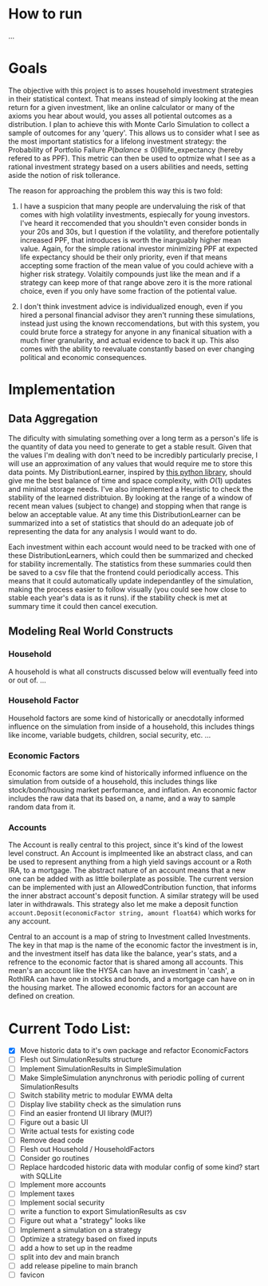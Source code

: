 # How to run

...

# Goals

The objective with this project is to asses household investment strategies in their statistical context. That means instead of simply looking at the mean return for a given investment, like an online calculator or many of the axioms you hear about would, you asses all potiental outcomes as a distribution. I plan to achieve this with Monte Carlo Simulation to collect a sample of outcomes for any 'query'. This allows us to consider what I see as the most important statistics for a lifelong investment strategy: the Probability of Portfolio Failure $P(balance ≤ 0)$@life_expectancy (hereby refered to as PPF). This metric can then be used to optmize what I see as a rational investment strategy based on a users abilities and needs, setting aside the notion of risk tollerance.

The reason for approaching the problem this way this is two fold:

1. I have a suspicion that many people are undervaluing the risk of that comes with high volatility investments, espiecally for young investors. I've heard it reccomended that you shouldn't even consider bonds in your 20s and 30s, but I question if the volatility, and therefore potientally increased PPF, that introduces is worth the inarguably higher mean value. Again, for the simple rational investor minimizing PPF at expected life expectancy should be their only priority, even if that means accepting some fraction of the mean value of you could achieve with a higher risk strategy. Volaitily compounds just like the mean and if a strategy can keep more of that range above zero it is the more rational choice, even if you only have some fraction of the potiental value.

2. I don't think investment advice is individualized enough, even if you hired a personal financial advisor they aren't running these simulations, instead just using the known reccomendations, but with this system, you could brute force a strategy for anyone in any finanical situation with a much finer granularity, and actual evidence to back it up. This also comes with the ability to reevaluate constantly based on ever changing political and economic consequences.

# Implementation

## Data Aggregation

The dificulty with simulating something over a long term as a person's life is the quantity of data you need to generate to get a stable result. Given that the values I'm dealing with don't need to be incredibly particularly precise, I will use an approximation of any values that would require me to store this data points. My DistributionLearner, inspired by [this python library](https://github.com/cxxr/LiveStats/blob/master/livestats/livestats.py), should give me the best balance of time and space complexity, with $O(1)$ updates and minimal storage needs. I've also implemented a Heuristic to check the stability of the learned distribtuion. By looking at the range of a window of recent mean values (subject to change) and stopping when that range is below an acceptable value. At any time this DistributionLearner can be summarized into a set of statistics that should do an adequate job of representing the data for any analysis I would want to do.

Each investment within each account would need to be tracked with one of these DistributionLearners, which could then be summarized and checked for stability incrementally. The statistics from these summaries could then be saved to a csv file that the frontend could periodically access. This means that it could automatically update independantley of the simulation, making the process easier to follow visually (you could see how close to stable each year's data is as it runs). if the stability check is met at summary time it could then cancel execution.

## Modeling Real World Constructs

### Household

A household is what all constructs discussed below will eventually feed into or out of. ...

### Household Factor

Household factors are some kind of historically or anecdotally informed influence on the simulation from inside of a household, this includes things like income, variable budgets, children, social security, etc. ...

### Economic Factors

Economic factors are some kind of historically informed influence on the simulation from outside of a household, this includes things like stock/bond/housing market performance, and inflation. An economic factor includes the raw data that its based on, a name, and a way to sample random data from it.

### Accounts

The Account is really central to this project, since it's kind of the lowest level construct. An Account is implmeented like an abstract class, and can be used to represent anything from a high yield savings account or a Roth IRA, to a mortgage. The abstract nature of an account means that a new one can be added with as little boilerplate as possible. The current version can be implemented with just an AllowedContribution function, that informs the inner abstract account's deposit function. A similar strategy will be used later in withdrawals. This strategy also let me make a deposit function `account.Deposit(economicFactor string, amount float64)` which works for any account.

Central to an account is a map of string to Investment called Investments. The key in that map is the name of the economic factor the investment is in, and the investment itself has data like the balance, year's stats, and a refrence to the economic factor that is shared among all accounts. This mean's an account like the HYSA can have an investment in 'cash', a RothIRA can have one in stocks and bonds, and a mortgage can have on in the housing market. The allowed economic factors for an account are defined on creation.

# Current Todo List:

- [x] Move historic data to it's own package and refactor EconomicFactors
- [ ] Flesh out SimulationResults structure
- [ ] Implement SimulationResults in SimpleSimulation
- [ ] Make SimpleSimulation anynchronus with periodic polling of current SimulationResults
- [ ] Switch stability metric to modular EWMA delta
- [ ] Display live stability check as the simulation runs
- [ ] Find an easier frontend UI library (MUI?)
- [ ] Figure out a basic UI
- [ ] Write actual tests for existing code
- [ ] Remove dead code
- [ ] Flesh out Household / HouseholdFactors
- [ ] Consider go routines
- [ ] Replace hardcoded historic data with modular config of some kind? start with SQLLite
- [ ] Implement more accounts
- [ ] Implement taxes
- [ ] Implement social security
- [ ] write a function to export SimulationResults as csv
- [ ] Figure out what a "strategy" looks like
- [ ] Implement a simulation on a strategy
- [ ] Optimize a strategy based on fixed inputs
- [ ] add a how to set up in the readme
- [ ] split into dev and main branch
- [ ] add release pipeline to main branch
- [ ] favicon
